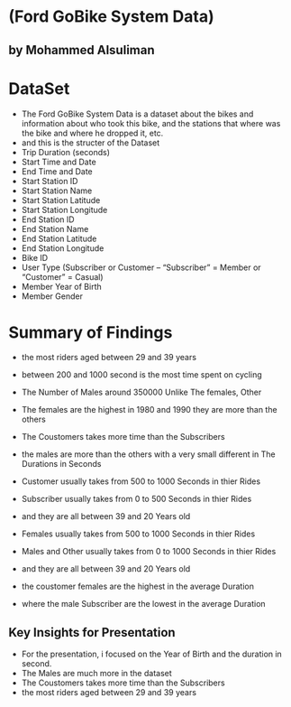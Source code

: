 # (Ford GoBike System Data)
## by Mohammed Alsuliman

# DataSet
- The Ford GoBike System Data is a dataset about the bikes and information about who took this bike, and the stations that where was the bike and where he dropped it, etc.
- and this is the structer of the Dataset
- Trip Duration (seconds)
- Start Time and Date
- End Time and Date
- Start Station ID
- Start Station Name
- Start Station Latitude
- Start Station Longitude
- End Station ID
- End Station Name
- End Station Latitude
- End Station Longitude
- Bike ID
- User Type (Subscriber or Customer – “Subscriber” = Member or “Customer” = Casual)
- Member Year of Birth
- Member Gender


# Summary of Findings

- the most riders aged between 29 and 39 years
- between 200 and 1000 second is the most time spent on cycling 
- The Number of Males around 350000 Unlike The females, Other
- The females are the highest in 1980 and 1990 they are more than the others
- The Coustomers takes more time than the Subscribers
- the males are more than the others with a very small different in The Durations in Seconds

- Customer usually takes from 500 to 1000 Seconds in thier Rides
- Subscriber usually takes from 0 to 500 Seconds in thier Rides
- and they are all between 39 and 20 Years old

- Females usually takes from 500 to 1000 Seconds in thier Rides
- Males and Other usually takes from 0 to 1000 Seconds in thier Rides
- and they are all between 39 and 20 Years old

- the coustomer females are the highest in the average Duration
- where the male Subscriber are the lowest in the average Duration

## Key Insights for Presentation

- For the presentation, i focused on the Year of Birth and the duration in second.
- The Males are much more in the dataset
- The Coustomers takes more time than the Subscribers
- the most riders aged between 29 and 39 years
